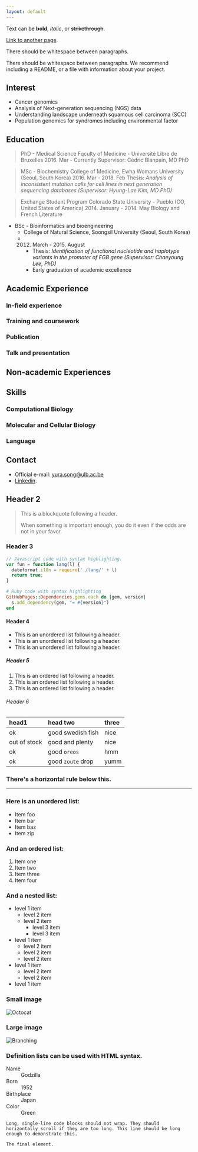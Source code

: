 ```yaml
---
layout: default
---
```


Text can be **bold**, _italic_, or ~~strikethrough~~.

[Link to another page](./another-page.html).

There should be whitespace between paragraphs.

There should be whitespace between paragraphs. We recommend including a README, or a file with information about your project.

## Interest

*   Cancer genomics
*   Analysis of Next-generation sequencing (NGS) data
*   Understanding landscape underneath squamous cell carcinoma (SCC)
*   Population genomics for syndromes including environmental factor

## Education

> PhD - Medical Science
> Fqculty of Medicine - Université Libre de Bruxelles
> 2016. Mar - Currently
> Supervisor: Cédric Blanpain, MD PhD

> MSc - Biochemistry
> College of Medicine, Ewha Womans University (Seoul, South Korea)
> 2016. Mar - 2018. Feb
> Thesis: _Analysis of inconsistent mutation calls for cell lines in next generation sequencing databases (Supervisor: Hyung-Lae Kim, MD PhD)_

> Exchange Student Program
> Colorado State University - Pueblo (CO, United States of America)
> 2014. January - 2014. May
> Biology and French Literature

- BSc - Bioinformatics and bioengineering
  - College of Natural Science, Soongsil University (Seoul, South Korea)
  - 2012. March - 2015. August
    - Thesis: _Identification of functional nucleotide and haplotype variants in the promoter of FGB gene (Supervisor: Chaeyoung Lee, PhD)_
    - Early graduation of academic excellence


## Academic Experience

### In-field experience

### Training and coursework

### Publication

### Talk and presentation

## Non-academic Experiences

## Skills

### Computational Biology

### Molecular and Cellular Biology

### Language

## Contact

* Official e-mail: yura.song@ulb.ac.be
* [Linkedin](https://www.linkedin.com/in/yurasong/).

## Header 2

> This is a blockquote following a header.
>
> When something is important enough, you do it even if the odds are not in your favor.

### Header 3

```js
// Javascript code with syntax highlighting.
var fun = function lang(l) {
  dateformat.i18n = require('./lang/' + l)
  return true;
}
```

```ruby
# Ruby code with syntax highlighting
GitHubPages::Dependencies.gems.each do |gem, version|
  s.add_dependency(gem, "= #{version}")
end
```

#### Header 4

*   This is an unordered list following a header.
*   This is an unordered list following a header.
*   This is an unordered list following a header.

##### Header 5

1.  This is an ordered list following a header.
2.  This is an ordered list following a header.
3.  This is an ordered list following a header.

###### Header 6

| head1        | head two          | three |
|:-------------|:------------------|:------|
| ok           | good swedish fish | nice  |
| out of stock | good and plenty   | nice  |
| ok           | good `oreos`      | hmm   |
| ok           | good `zoute` drop | yumm  |

### There's a horizontal rule below this.

* * *

### Here is an unordered list:

*   Item foo
*   Item bar
*   Item baz
*   Item zip

### And an ordered list:

1.  Item one
1.  Item two
1.  Item three
1.  Item four

### And a nested list:

- level 1 item
  - level 2 item
  - level 2 item
    - level 3 item
    - level 3 item
- level 1 item
  - level 2 item
  - level 2 item
  - level 2 item
- level 1 item
  - level 2 item
  - level 2 item
- level 1 item

### Small image

![Octocat](https://github.githubassets.com/images/icons/emoji/octocat.png)

### Large image

![Branching](https://guides.github.com/activities/hello-world/branching.png)


### Definition lists can be used with HTML syntax.

<dl>
<dt>Name</dt>
<dd>Godzilla</dd>
<dt>Born</dt>
<dd>1952</dd>
<dt>Birthplace</dt>
<dd>Japan</dd>
<dt>Color</dt>
<dd>Green</dd>
</dl>

```
Long, single-line code blocks should not wrap. They should horizontally scroll if they are too long. This line should be long enough to demonstrate this.
```

```
The final element.
```
